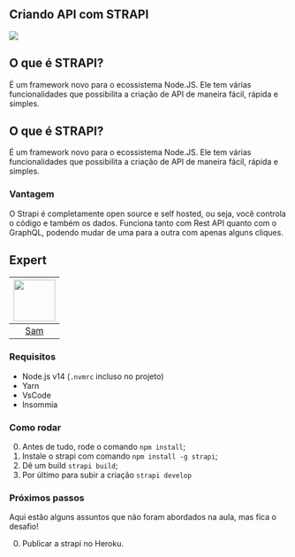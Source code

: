 ## Criando API com STRAPI

<img src="https://storage.googleapis.com/golden-wind/experts-club/capa-github.svg" />

## O que é STRAPI?
É um framework novo para o ecossistema Node.JS. Ele tem várias funcionalidades que possibilita a criação de API de maneira fácil, rápida e simples.

## O que é STRAPI?
É um framework novo para o ecossistema Node.JS. Ele tem várias funcionalidades que possibilita a criação de API de maneira fácil, rápida e simples.

### Vantagem
O Strapi é completamente open source e self hosted, ou seja, você controla o código e também os dados.
Funciona tanto com Rest API quanto com o GraphQL, podendo mudar de uma para a outra com apenas alguns cliques.


## Expert

| [<img src="https://avatars.githubusercontent.com/u/57687300?s=60&v=4" width="75px;"/>](https://github.com/samantadearaujo) |
| :-: |
|[Sam](https://github.com/samantadearaujo)|

### Requisitos

- Node.js v14 (`.nvmrc` incluso no projeto)
- Yarn
- VsCode
- Insommia

### Como rodar

0. Antes de tudo, rode o comando `npm install`;
1. Instale o strapi com comando  `npm install -g strapi`;
2. Dê um build `strapi build`;
3. Por último para subir a criação `strapi develop `
### Próximos passos

Aqui estão alguns assuntos que não foram abordados na aula, mas fica o desafio!

0. Publicar a strapi no Heroku. 

